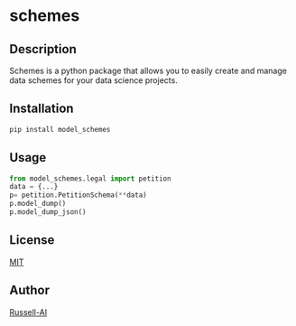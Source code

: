# schemes

## Description
Schemes is a python package that allows you to easily create and manage data schemes for your data science projects.

## Installation
```bash
pip install model_schemes
```

## Usage
```python
from model_schemes.legal import petition
data = {...}
p= petition.PetitionSchema(**data)
p.model_dump()
p.model_dump_json()
```
## License
[MIT](https://choosealicense.com/licenses/mit/)

## Author
[Russell-AI](https://github.com/russell-ai)

